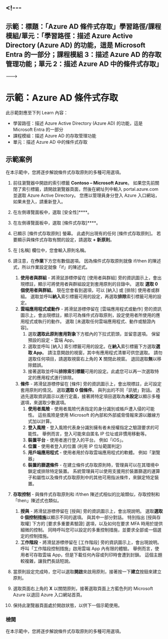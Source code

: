 <a name="---"></a><!---
---
示範：標題：「Azure AD 條件式存取」學習路徑/課程模組/單元：「學習路徑：描述 Azure Active Directory (Azure AD) 的功能，這是 Microsoft Entra 的一部分；課程模組 3：描述 Azure AD 的存取管理功能；單元 2：描述 Azure AD 中的條件式存取」
---
--->

# <a name="demo-azure-ad-conditional-access"></a>示範：Azure AD 條件式存取

此示範對應至下列 Learn 內容：

- 學習路徑：描述 Azure Active Directory (Azure AD) 的功能，這是 Microsoft Entra 的一部分
- 課程模組：描述 Azure AD 的存取管理功能
- 單元：描述 Azure AD 中的條件式存取

## <a name="demo-scenario"></a>示範案例

在本示範中，您將逐步解說條件式存取原則的多種可用選項。

1. 前往瀏覽器中開啟的索引標籤 **Contoso – Microsoft Azure**。 如果您先前關閉了索引標籤，請開啟瀏覽器頁面，然後在網址列中輸入 portal.azure.com 並選取 Azure Active Directory。 您應以管理員身分登入 Azure 入口網站，如果未登入，請重新登入。

1. 在左側導覽面板中，選取 [安全性]****。

1. 在左側導覽面板中，選取 [條件式存取]****。

1. 已顯示 [條件式存取原則] 螢幕。 此處列出現有的任何 [條件式存取原則]。 若要顯示與條件式存取有關的設定，請選取 **+ 新原則**。

1. 在 [名稱] 欄位中，您會輸入原則名稱。

1. 請注意，在**作業**下方您有數個選項。  因為條件式存取原則就像 if/then 的陳述式，所以作業設定就像「if」的陳述式。
    1. **使用者與群組** - 將滑鼠游標停留在 [使用者與群組] 旁的資訊圖示上，會出現標註，顯示可將使用者與群組設定到套用原則的目錄中。 選取 **選取 0 個使用者與群組**。  現在您會看到選項，可以 [納入] 或 [排除] 使用者或群組。 選取並呼叫**納入**索引標籤可用的設定，再選取**排除**索引標籤可用的設定。
    1. **雲端應用程式或動作** - 將滑鼠游標停留在 [雲端應用程式或動作] 旁的資訊圖示上，會出現標註，顯示可為條件式存取原則，設定使用者所使用的應用程式或執行的動作。  選取 [未選取任何雲端應用程式、動作或驗證內容]。
        1. 選取**選取此原則套用對象**下方框內的下拉式箭頭，並留意選項。  保留預設的設定 - 雲端 App。
        1. 選取並呼叫 [納入] 索引標籤可用的設定。在**納入**索引標籤下方選取**選取 App**。  請注意開啟的視窗，其中有應用程式清單可供您選取。  請勿選取任何項目，請選取視窗右上角的 **X** 關閉此視窗。 退回選取**無**以移除錯誤。
        1. 接著選取並呼叫**排除索引標籤**可用的設定。此處您可以再一次選取特定的應用程式進行排除。
    1. **條件** - 將滑鼠游標停留在 [條件] 旁的資訊圖示上，會出現標註，此可設定套用原則的情況。 選取**選取 0 個條件**。 與列出的不同「訊號」對話。   透過先選取資訊圖示以進行定義，接著將特定項目選取為**未設定**以顯示多種選項，來選取少數選項。
        1. **使用者風險** - 使用者風險代表指定的身分識別或帳戶遭入侵的可能性。 這些風險是使用 Microsoft 的內部和外部威脅情報來源以離線方式加以計算。
        1. **登入風險** - 登入風險代表身分識別擁有者未授權指定之驗證要求的可能性。 舉例而言，登入可能來自匿名 IP 位址或非慣用移動等。
        1. **裝置平台** - 使用者進行登入的平台。 例如「iOS」。
        1. **位置** - 使用者登入的位置 (利用 IP 位址範圍判定)
        1. **用戶端應用程式** - 使用者用於存取雲端應用程式的軟體。 例如「瀏覽器」
        1. **裝置的篩選條件** - 在建立條件式存取原則時，管理員可以在其環境中鎖定或排除特定裝置。 系統管理員可以使用支援用於裝置篩選的運算子和屬性以及條件式存取原則中的其他可用指派條件，來鎖定特定裝置。

1. **存取控制** - 與條件式存取原則和 if/then 陳述式相似的比喻類似，存取控制和「then」陳述式也類似。
    1. **授與** - 將滑鼠游標停留在 [授與] 旁的資訊圖示上，會出現說明。  選取**選取 0 個控制措施**以顯示不同的選項。  與其中一部分對話。  特別指出 [授與存取權] 下方的 [要求多重要素驗證] 選項，以及如何在要求 MFA 時用於提供細微的控制。   同時呼叫您可以設定的多重控制措施，並要求全部或一個選定的控制措施。
    1. **工作階段** - 將滑鼠游標停留在 [工作階段] 旁的資訊圖示上，會出現說明。  呼叫「工作階段控制措施」啟用雲端 App 內有限的體驗。  舉例而言，使用者可存取雲端 App，但是下載任何內容或列印時會遭到封鎖。  這個主題較複雜，讓我們長話短說。

1. 當原則設定完成時，您可以選取**開啟**來啟用原則，接著按一下**建立**按鈕來建立原則。

1. 選取頁面右上角的 **X** 以關閉原則，接著選取頁面上方藍色列的 Microsoft Azure 以退回 Azure 入口網站首頁。

1. 保持此瀏覽器頁面處於開啟狀態，以供下一個示範使用。

### <a name="review"></a>檢閱

在本示範中，您將逐步解說條件式存取原則的多種可用選項。
